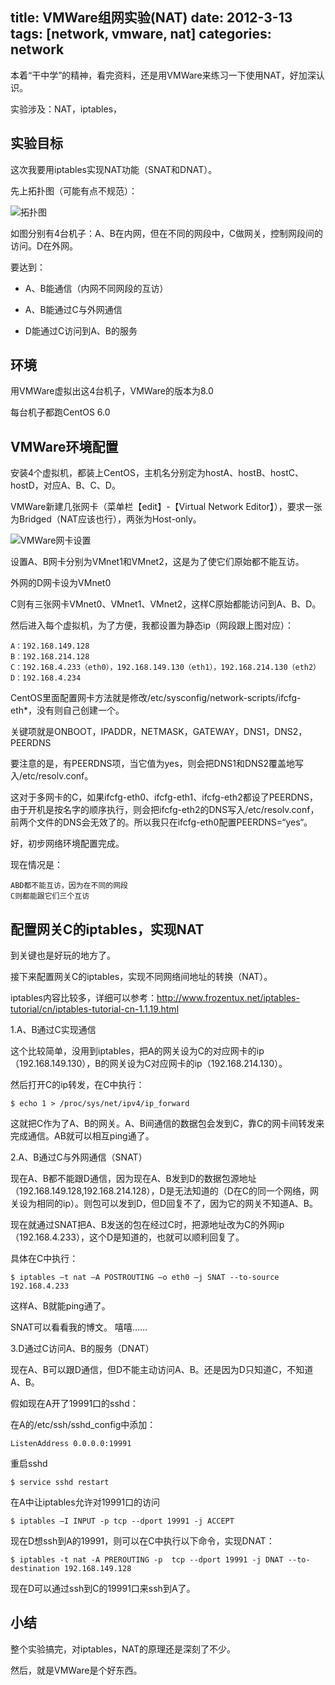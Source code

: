 title: VMWare组网实验(NAT)
date: 2012-3-13
tags: [network, vmware, nat]
categories: network
---

本着“干中学”的精神，看完资料，还是用VMWare来练习一下使用NAT，好加深认识。

实验涉及：NAT，iptables，

## 实验目标

这次我要用iptables实现NAT功能（SNAT和DNAT）。

先上拓扑图（可能有点不规范）：

![拓扑图](http://img.goorockey.com/2012/03/image_thumb.png)

如图分别有4台机子：A、B在内网，但在不同的网段中，C做网关，控制网段间的访问。D在外网。

要达到：

- A、B能通信（内网不同网段的互访）

- A、B能通过C与外网通信

- D能通过C访问到A、B的服务

## 环境

用VMWare虚拟出这4台机子，VMWare的版本为8.0

每台机子都跑CentOS 6.0

## VMWare环境配置

安装4个虚拟机，都装上CentOS，主机名分别定为hostA、hostB、hostC、hostD，对应A、B、C、D。

VMWare新建几张网卡（菜单栏【edit】-【Virtual Network Editor】），要求一张为Bridged（NAT应该也行），两张为Host-only。

![VMWare网卡设置](http://img.goorockey.com/2012/03/151306312_thumb.png)

设置A、B网卡分别为VMnet1和VMnet2，这是为了使它们原始都不能互访。

外网的D网卡设为VMnet0

C则有三张网卡VMnet0、VMnet1、VMnet2，这样C原始都能访问到A、B、D。

然后进入每个虚拟机，为了方便，我都设置为静态ip（网段跟上图对应）：

    A：192.168.149.128
    B：192.168.214.128
    C：192.168.4.233（eth0），192.168.149.130（eth1），192.168.214.130（eth2）
    D：192.168.4.234

CentOS里面配置网卡方法就是修改/etc/sysconfig/network-scripts/ifcfg-eth\*，没有则自己创建一个。

关键项就是ONBOOT，IPADDR，NETMASK，GATEWAY，DNS1，DNS2，PEERDNS

要注意的是，有PEERDNS项，当它值为yes，则会把DNS1和DNS2覆盖地写入/etc/resolv.conf。

这对于多网卡的C，如果ifcfg-eth0、ifcfg-eth1、ifcfg-eth2都设了PEERDNS，由于开机是按名字的顺序执行，则会把ifcfg-eth2的DNS写入/etc/resolv.conf，前两个文件的DNS会无效了的。所以我只在ifcfg-eth0配置PEERDNS=“yes“。

好，初步网络环境配置完成。

现在情况是：

	ABD都不能互访，因为在不同的网段
	C则都能跟它们三个互访

## 配置网关C的iptables，实现NAT

到关键也是好玩的地方了。

接下来配置网关C的iptables，实现不同网络间地址的转换（NAT）。

iptables内容比较多，详细可以参考：<http://www.frozentux.net/iptables-tutorial/cn/iptables-tutorial-cn-1.1.19.html>

1.A、B通过C实现通信

这个比较简单，没用到iptables，把A的网关设为C的对应网卡的ip（192.168.149.130），B的网关设为C对应网卡的ip（192.168.214.130）。

然后打开C的ip转发，在C中执行：

    $ echo 1 > /proc/sys/net/ipv4/ip_forward

这就把C作为了A、B的网关。A、B间通信的数据包会发到C，靠C的网卡间转发来完成通信。AB就可以相互ping通了。

2.A、B通过C与外网通信（SNAT）

现在A、B都不能跟D通信，因为现在A、B发到D的数据包源地址（192.168.149.128,192.168.214.128），D是无法知道的（D在C的同一个网络，网关设为相同的ip）。则包可以发到D，但D回复不了，因为它的网关不知道A、B。

现在就通过SNAT把A、B发送的包在经过C时，把源地址改为C的外网ip（192.168.4.233），这个D是知道的，也就可以顺利回复了。

具体在C中执行：

    $ iptables –t nat –A POSTROUTING –o eth0 –j SNAT --to-source 192.168.4.233

这样A、B就能ping通了。

SNAT可以看看我的博文。 嘻嘻……

3.D通过C访问A、B的服务（DNAT）

现在A、B可以跟D通信，但D不能主动访问A、B。还是因为D只知道C，不知道A、B。

假如现在A开了19991口的sshd：

在A的/etc/ssh/sshd\_config中添加：

    ListenAddress 0.0.0.0:19991

重启sshd

    $ service sshd restart

在A中让iptables允许对19991口的访问

    $ iptables –I INPUT -p tcp --dport 19991 -j ACCEPT 

现在D想ssh到A的19991，则可以在C中执行以下命令，实现DNAT：

    $ iptables -t nat -A PREROUTING -p  tcp --dport 19991 -j DNAT --to-destination 192.168.149.128

现在D可以通过ssh到C的19991口来ssh到A了。

## 小结

整个实验搞完，对iptables，NAT的原理还是深刻了不少。

然后，就是VMWare是个好东西。
